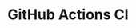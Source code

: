 # GitHub Actions CI








































































































































































































































































































































































































































































































































































































































































































































































































































































































































































































































































































































































































































































































































































































































































































































































































































































































































































































